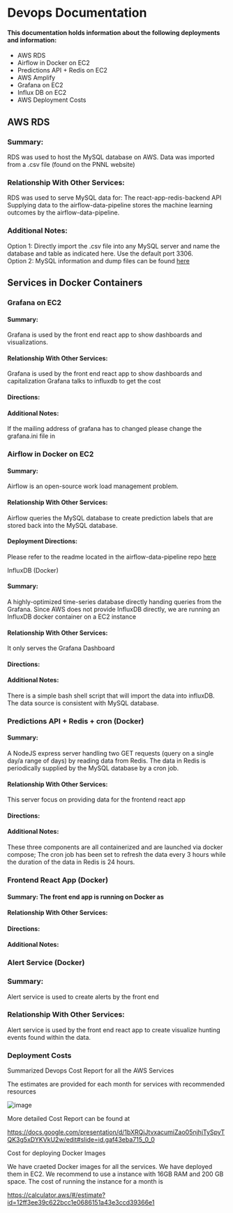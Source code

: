 # Devops Documentation

#### This documentation holds information about the following deployments and information:

* AWS RDS
* Airflow in Docker on EC2
* Predictions API + Redis on EC2
* AWS Amplify
* Grafana on EC2
* Influx DB on EC2
* AWS Deployment Costs

## AWS RDS
### Summary: 
RDS was used to host the MySQL database on AWS. Data was imported from a .csv file (found on the PNNL website)

### Relationship With Other Services: 
RDS was used to serve MySQL data for:
The react-app-redis-backend API
Supplying data to the airflow-data-pipeline
stores the machine learning outcomes by the airflow-data-pipeline.


### Additional Notes: 
Option 1: Directly import the .csv file into any MySQL server and name the database and table as indicated here. Use the default port 3306.  
Option 2: MySQL information and dump files can be found [here](https://github.com/PNNL-Project/mysql-files) 

## Services in Docker Containers

### Grafana on EC2
#### Summary: 
Grafana is used by the front end react app to show dashboards and visualizations. 

#### Relationship With Other Services:

Grafana is used by the front end react app to show dashboards and capitalization
Grafana talks to influxdb to get the cost
#### Directions:

#### Additional Notes:
If the mailing address of grafana has to changed please change the grafana.ini file in <grafana-docker-link>

### Airflow in Docker on EC2
#### Summary:
Airflow is an open-source work load management problem.

#### Relationship With Other Services:
Airflow queries the MySQL database to create prediction labels that are stored back into the MySQL database.

#### Deployment Directions:
Please refer to the readme located in the  airflow-data-pipeline repo [here](https://github.com/PNNL-Project/airflow-data-pipeline/blob/master/airflow/Readme.md)

InfluxDB (Docker)
#### Summary: 
A highly-optimized time-series database directly handing queries from the Grafana. Since AWS does not provide InfluxDB directly, we are running an InfluxDB docker container on a EC2 instance
#### Relationship With Other Services: 
It only serves the Grafana Dashboard
#### Directions:
#### Additional Notes: 
There is a simple bash shell script that will import the data into influxDB. The data source is consistent with MySQL database.

### Predictions API + Redis + cron (Docker)
#### Summary: 
A NodeJS express server handling two GET requests (query on a single day/a range of days) by reading data from Redis. The data in Redis is periodically supplied by the MySQL database by a cron job.
#### Relationship With Other Services: 
This server focus on providing data for the frontend react app
#### Directions:
#### Additional Notes: 
These three components are all containerized and are launched via docker compose; The cron job has been set to refresh the data every 3 hours while the duration of the data in Redis is 24 hours.

### Frontend React App (Docker)
#### Summary: The front end app is running on Docker as
#### Relationship With Other Services:
#### Directions:
#### Additional Notes:


### Alert Service (Docker)
### Summary: 
Alert service is used to create alerts by the front end
### Relationship With Other Services: 
Alert service is used by the front end react app to create visualize hunting events found within the data.


### Deployment Costs

Summarized Devops Cost Report for all the AWS Services

The estimates are provided for each month for services with recommended resources


![image](https://user-images.githubusercontent.com/56701482/115756361-222b7180-a36c-11eb-8498-6cccbbfb0a23.png)




More detailed Cost Report can be found at 

https://docs.google.com/presentation/d/1bXRQjJtvxacumiZao05njhjTySpyTQK3g5xDYKVkU2w/edit#slide=id.gaf43eba715_0_0







Cost for deploying Docker Images


We have craeted Docker images for all the services. We have deployed them in EC2. We recommend to use a instance with 16GB RAM and 200 GB space. The cost of running the instance for a month is

https://calculator.aws/#/estimate?id=12ff3ee39c622bcc1e0686151a43e3ccd39366e1


 
